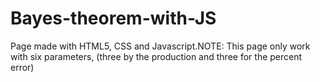 # Bayes-theorem-with-JS
Page made with HTML5, CSS and Javascript.NOTE: This page only work with six parameters, (three by the production and three for the percent error)
